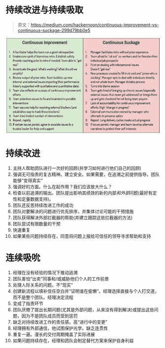 # 持续改进与持续吸取

> 原文：<https://medium.com/hackernoon/continuous-improvement-vs-continuous-suckage-299d79bb0e5>

![](img/2f38ce1ea8e2d4fffb90c8d8a7b0e818.png)

# 持续改进

1.  主持人帮助团队进行一次好的回顾(并学习如何进行他们自己的回顾)
2.  强调无可指责的复古精神。建立安全。如果需要，在追溯之前提供指导。团队能够“变得真实”
3.  强调好的方面。什么在起作用？我们应该放大什么？
4.  检查以前追溯的输出。团队提出影响其绩效的新的内部*和外部*问题(最好有定性和定量数据支持)。
5.  团队还反思持续改进工作的成功
6.  团队对要解决的问题进行优先排序，并集体讨论可能的干预措施
7.  团队获得解决外部拦截器的帮助(并建立跟踪这些拦截器的方法)
8.  团队尝试有限数量的干预
9.  快速重复
10.  如果某些问题持续存在，同意将问题上报给可信任的领导寻求帮助和支持

# **连续吸吮**

1.  经理在没有经验的情况下推动追溯
2.  团队害怕“出卖”同事和/或威胁他们个人的工作前景
3.  处理人际关系的问题。不“现实”
4.  创建新流程以填补信任空白并“证明谁在偷懒”。经理选择直接与个人打交道，而不是整个团队。经理决定流程
5.  变成了指责环节
6.  团队厌倦了提出长期问题(尤其是外部问题，从来没有得到解决)或提出这些问题，因为不是团队成员而受到惩罚
7.  缺乏对持续改进工作的责任感。高“进行中的变更”
8.  经理拥有外部通信，他试图保护光学。缺乏连贯性
9.  重复一遍。漫长的交付周期掩盖了实际进展
10.  如果问题持续存在，经理和团队会制定替代方案来保护自身利益